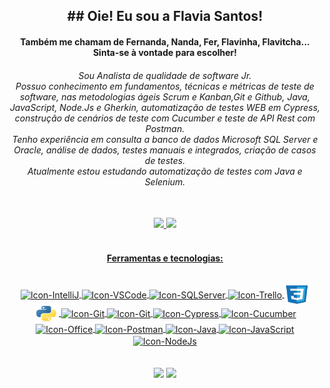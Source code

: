 <!-- bear: {
    title_color: "e03c8a",
    icon_color: "00AEFF",
    text_color: "bcb28d",
    bg_color: "1f2023",
  },-->

<h2 align="center">## Oie! Eu sou a Flavia Santos!</h2>

<h4 align="center">Também me chamam de Fernanda, Nanda, Fer, Flavinha, Flavitcha... Sinta-se à vontade para escolher!</h4>

<h6 align="center">Sou Analista de qualidade de software Jr. <br />
Possuo conhecimento em fundamentos, técnicas e métricas de teste de software, nas metodologias ágeis Scrum e Kanban,Git e Github, Java, JavaScript, Node.Js e Gherkin, automatização de testes WEB em Cypress, construção de cenários de teste com Cucumber e teste de API Rest com Postman. <br />
Tenho experiência em consulta a banco de dados Microsoft SQL Server e Oracle, análise de dados, testes manuais e integrados, criação de casos de testes. <br />
Atualmente estou estudando automatização de testes com Java e Selenium.<br />
<br /></h6>

<div align="center">
  <a href="https://github.com/flayfe">
  <img height="180em" src="https://github-readme-stats.vercel.app/api?username=flayfe&show_icons=true&theme=calm&include_all_commits=true&count_private=true"/>
  <img height="180em" src="https://github-readme-stats.vercel.app/api/top-langs/?username=flayfe&layout=compact&langs_count=7&theme=calm"/>
</div><br/>
<h4 align="center">Ferramentas e tecnologias:</h4>
<div align="center" style="display: inline_block"><br/>
  <img align="center" alt="Icon-IntelliJ" height="30" width="40" src="https://cdn.jsdelivr.net/gh/devicons/devicon/icons/intellij/intellij-original.svg">
  <img align="center" alt="Icon-VSCode" height="30" width="40" src="https://cdn.jsdelivr.net/gh/devicons/devicon/icons/visualstudio/visualstudio-plain.svg">
  <img align="center" alt="Icon-SQLServer" height="30" width="30" src="https://img.icons8.com/color/480/microsoft-sql-server.png">
  <img align="center" alt="Icon-Trello" height="30" width="40" src="https://cdn.jsdelivr.net/gh/devicons/devicon/icons/trello/trello-plain.svg">
  <img align="center" alt="Icon-CSS" height="30" width="40" src="https://raw.githubusercontent.com/devicons/devicon/master/icons/css3/css3-original.svg">
  <img align="center" alt="Icon-Python" height="30" width="40" src="https://raw.githubusercontent.com/devicons/devicon/master/icons/python/python-original.svg">
  <img align="center" alt="Icon-Git" height="30" width="40" src="https://cdn.jsdelivr.net/gh/devicons/devicon/icons/git/git-original.svg">
  <img align="center" alt="Icon-Git" height="30" width="40" src="https://github.githubassets.com/images/modules/logos_page/Octocat.png">
  <img align="center" alt="Icon-Cypress" height="30" width="30" src="https://avatars.githubusercontent.com/u/8908513?s=280&v=4">
  <img align="center" alt="Icon-Cucumber" height="30" width="30" src="https://cdn.jsdelivr.net/gh/devicons/devicon/icons/cucumber/cucumber-plain.svg">
  <img align="center" alt="Icon-Office" height="30" width="30" src="https://www.cursou.com.br/wp-content/uploads/2016/09/Curso-de-Office-2016.png">
  <img align="center" alt="Icon-Postman" height="30" width="30" src="https://miro.medium.com/max/512/1*fVBL9mtLJmHIH6YpU7WvHQ.png">
  <img align="center" alt="Icon-Java" height="30" width="30" src="https://cdn.jsdelivr.net/gh/devicons/devicon/icons/java/java-original.svg">
  <img align="center" alt="Icon-JavaScript" height="30" width="30" src="https://cdn.jsdelivr.net/gh/devicons/devicon/icons/javascript/javascript-original.svg">
  <img align="center" alt="Icon-NodeJs" height="30" width="30" src="https://cdn.jsdelivr.net/gh/devicons/devicon/icons/nodejs/nodejs-original.svg">
</div><br/><br/>
<div align="center">
    <a href="https://discordapp.com/users/Flayfe#6758" target="_blank"><img src="https://img.shields.io/badge/Discord-7289DA?style=for-the-badge&logo=discord&logoColor=white" target="_blank"></a>
    <a href="https://www.linkedin.com/in/flaviafesantos" target="_blank"><img src="https://img.shields.io/badge/-LinkedIn-%230077B5?style=for-the-badge&logo=linkedin&logoColor=white" target="_blank"></a>  
</div>
